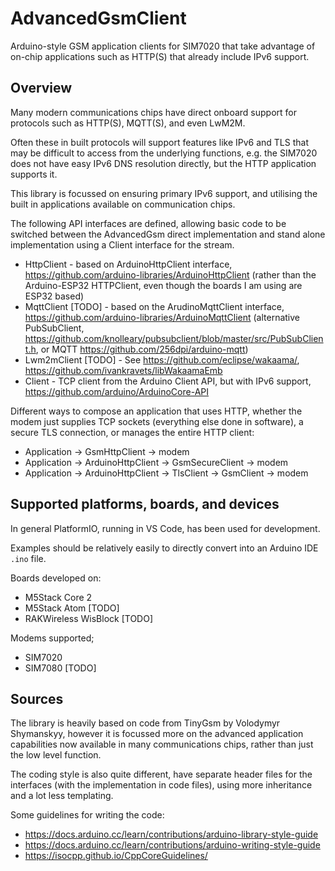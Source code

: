 # AdvancedGsmClient
Arduino-style GSM application clients for SIM7020 that take advantage of on-chip applications such as HTTP(S) that already include IPv6 support.

## Overview

Many modern communications chips have direct onboard support for protocols such as HTTP(S), MQTT(S), and even LwM2M.

Often these in built protocols will support features like IPv6 and TLS that may be difficult to access from the underlying functions, e.g. the SIM7020 does not have easy IPv6 DNS resolution directly, but the HTTP application supports it.

This library is focussed on ensuring primary IPv6 support, and utilising the built in applications available on communication chips.

The following API interfaces are defined, allowing basic code to be switched between the AdvancedGsm direct implementation and stand alone implementation using a Client interface for the stream.

* HttpClient - based on ArduinoHttpClient interface, https://github.com/arduino-libraries/ArduinoHttpClient (rather than the Arduino-ESP32 HTTPClient, even though the boards I am using are ESP32 based)
* MqttClient [TODO] - based on the ArudinoMqttClient interface, https://github.com/arduino-libraries/ArduinoMqttClient (alternative PubSubClient, https://github.com/knolleary/pubsubclient/blob/master/src/PubSubClient.h, or MQTT https://github.com/256dpi/arduino-mqtt)
* Lwm2mClient [TODO] - See https://github.com/eclipse/wakaama/, https://github.com/ivankravets/libWakaamaEmb
* Client - TCP client from the Arduino Client API, but with IPv6 support, https://github.com/arduino/ArduinoCore-API


Different ways to compose an application that uses HTTP, whether the modem just supplies TCP sockets (everything else done in software), a secure TLS connection, or manages the entire HTTP client:

* Application -> GsmHttpClient -> modem
* Application -> ArduinoHttpClient -> GsmSecureClient -> modem
* Application -> ArduinoHttpClient -> TlsClient -> GsmClient -> modem


## Supported platforms, boards, and devices

In general PlatformIO, running in VS Code, has been used for development.

Examples should be relatively easily to directly convert into an Arduino IDE `.ino` file.

Boards developed on:

* M5Stack Core 2
* M5Stack Atom [TODO]
* RAKWireless WisBlock [TODO]

Modems supported;

* SIM7020
* SIM7080 [TODO]

## Sources

The library is heavily based on code from TinyGsm by Volodymyr Shymanskyy, however it is focussed more on the advanced application capabilities now available in many communications chips, rather than just the low level function.

The coding style is also quite different, have separate header files for the interfaces (with the implementation in code files), using more inheritance and a lot less templating.

Some guidelines for writing the code:

* https://docs.arduino.cc/learn/contributions/arduino-library-style-guide
* https://docs.arduino.cc/learn/contributions/arduino-writing-style-guide
* https://isocpp.github.io/CppCoreGuidelines/
